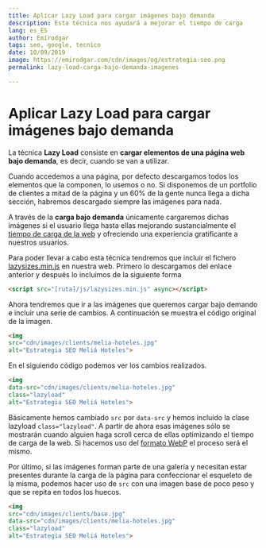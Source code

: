 ```yaml
---
title: Aplicar Lazy Load para cargar imágenes bajo demanda
description: Esta técnica nos ayudará a mejorar el tiempo de carga
lang: es_ES
author: Emirodgar
tags: seo, google, tecnico
date: 10/09/2019
image: https://emirodgar.com/cdn/images/og/estrategia-seo.png
permalink: lazy-load-carga-bajo-demanda-imagenes

---
```


# Aplicar Lazy Load para cargar imágenes bajo demanda

La técnica **Lazy Load** consiste en **cargar elementos de una página web bajo demanda**, es decir, cuando se van a utilizar.

Cuando accedemos a una página, por defecto descargamos todos los elementos que la componen, lo usemos o no. Si disponemos de un portfolio de clientes a mitad de la página y un 60% de la gente nunca llega a dicha sección, habremos descargado siempre las imágenes para nada.

A través de la **carga bajo demanda** únicamente cargaremos dichas imágenes si el usuario llega hasta ellas mejorando sustancialmente el [tiempo de carga de la web](https://emirodgar.com/mejorar-tiempo-carga-web) y ofreciendo una experiencia gratificante a nuestros usuarios.

Para poder llevar a cabo esta técnica tendremos que incluir el fichero [lazysizes.min.js](https://raw.githubusercontent.com/aFarkas/lazysizes/gh-pages/lazysizes.min.js) en nuestra web. Primero lo descargamos del enlace anterior y después lo incluimos de la siguiente forma

```html
<script src="[ruta]/js/lazysizes.min.js" async></script>
```

Ahora tendremos que ir a las imágenes que queremos cargar bajo demando e incluir una serie de cambios. A continuación se muestra el código original de la imagen.

```html
<img 
src="cdn/images/clients/melia-hoteles.jpg"
alt="Estrategia SEO Meliá Hoteles">
```

En el siguiendo código podemos ver los cambios realizados.

```html
<img 
data-src="cdn/images/clients/melia-hoteles.jpg"
class="lazyload" 
alt="Estrategia SEO Meliá Hoteles">
```

Básicamente hemos cambiado ```src``` por ```data-src``` y hemos incluido la clase lazyload ```class="lazyload"```. A partir de ahora esas imágenes sólo se mostrarán cuando alguien haga scroll cerca de ellas optimizando el tiempo de carga de la web. Si hacemos uso del [formato WebP](https://emirodgar.com/webp-compatibilidad) el proceso será el mismo. 

Por último, si las imágenes forman parte de una galería y necesitan estar presentes durante la carga de la página para confeccionar el esqueleto de la misma, podemos hacer uso de ```src``` con una imagen base de poco peso y que se repita en todos los huecos.

```html
<img 
src="cdn/images/clients/base.jpg" 
data-src="cdn/images/clients/melia-hoteles.jpg" 
class="lazyload" 
alt="Estrategia SEO Meliá Hoteles">
```


<!--stackedit_data:
eyJoaXN0b3J5IjpbLTM5MDg3NTg1MCwyMDU5NDYyNTc4LC05Nz
cxOTY3ODRdfQ==
-->